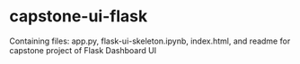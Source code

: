 # capstone-ui-flask
Containing files: app.py, flask-ui-skeleton.ipynb, index.html, and readme for capstone project of Flask Dashboard UI
